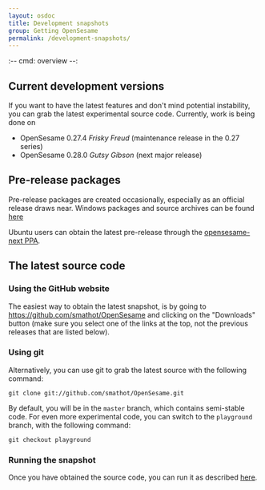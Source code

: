 ```yaml
---
layout: osdoc
title: Development snapshots
group: Getting OpenSesame
permalink: /development-snapshots/
---
```


:--
cmd: overview
--:

## Current development versions

If you want to have the latest features and don't mind potential instability, you can grab the latest experimental source code. Currently, work is being done on

- OpenSesame 0.27.4 *Frisky Freud* (maintenance release in the 0.27 series)
- OpenSesame 0.28.0 *Gutsy Gibson* (next major release)

## Pre-release packages

Pre-release packages are created occasionally, especially as an official release draws near. Windows packages and source archives can be found [here][pre-release]

Ubuntu users can obtain the latest pre-release through the [opensesame-next PPA][ppa].

## The latest source code

### Using the GitHub website

The easiest way to obtain the latest snapshot, is by going to <https://github.com/smathot/OpenSesame> and clicking on the "Downloads" button (make sure you select one of the links at the top, not the previous releases that are listed below).

### Using git

Alternatively, you can use git to grab the latest source with the following command:

	git clone git://github.com/smathot/OpenSesame.git

By default, you will be in the `master` branch, which contains semi-stable code. For even more experimental code, you can switch to the `playground` branch, with the following command:

	git checkout playground

### Running the snapshot

Once you have obtained the source code, you can run it as described [here][run-source].

[pre-release]: http://files.cogsci.nl/software/opensesame/pre-releases/
[run-source]: /getting-opensesame/running-from-source
[ppa]: https://launchpad.net/~smathot/+archive/opensesame-next